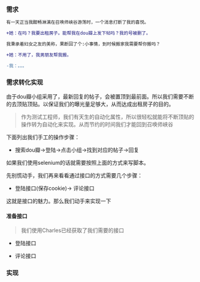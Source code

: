 ### 需求

```diff
有一天正当我酣畅淋漓在召唤师峡谷游荡时，一个消息打断了我的喜悦。

+她：在吗？我要出租房子。能帮我在dou瓣上发下帖吗？我的号被删了。

我秉承着妇女之友的美称，果断回了个:小事情，到时候搬家我需要帮你搬吗？

+她：不用了，我男朋友帮我搬。

-我：。。。

```

### 需求转化实现

由于dou瓣小组采用了，最新回复的帖子，会被置顶到最前面。所以我们需要不断的去顶贴顶贴。以保证我们的曝光量足够大，从而达成出租房子的目的。

> 作为测试工程师，我们有天生的自动化属性，所以很轻松就能将不断顶贴的操作转为自动化来实现。从而节约的时间我们才能回到召唤师峡谷

下面列出我们手工的操作步骤：

- 搜索dou瓣->登陆->点击小组->找到对应的帖子->回复

如果我们使用selenium的话就需要按照上面的方式来写脚本。

先别慌动手，我们再来看看通过接口的方式需要几个步骤：

- 登陆接口(保存cookie)-> 评论接口

这就是接口的魅力。那么我们动手来实现一下

#### 准备接口

> 我们使用Charles已经获取了我们需要的接口

- 登陆接口

- 评论接口

### 实现